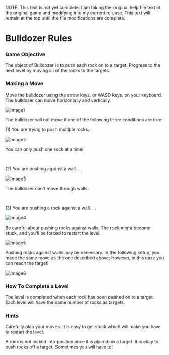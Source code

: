 NOTE: This text is not yet complete. I am taking the original help file text of the original game and modifying it to my current release. This text will remain at the top until the file modifications are complete.

# Bulldozer Rules

### Game Objective
The object of Bulldozer is to push each rock on to a target. Progress to the next level by moving all of the rocks to the targets.

### Making a Move
Move the bulldozer using the arrow keys, or WASD keys, on your keyboard. The bulldozer can move horizontally and vertically.

![Image1](https://i.imgur.com/aFz4lhZ.png)

The bulldozer will not move if one of the following three conditions are true:

(1) You are trying to push multiple rocks...

![Image2](https://i.imgur.com/Mr4a0q7.png)

You can only push one rock at a time!

<br>

(2) You are pushing against a wall. . .

![Image3](https://i.imgur.com/Xecqy3B.png)

The bulldozer can't move through walls.

<br>

(3) You are pushing a rock against a wall. . .

![Image4](https://i.imgur.com/KV91Ukv.png)

Be careful about pushing rocks against walls. The rock might become stuck, and you'll be forced to restart the level.

![Image5](https://i.imgur.com/yBjsOwB.png)

Pushing rocks against walls may be necessary.  In the following setup, you made the same move as the one described above; however, in this case you can reach the target!

![Image6](https://i.imgur.com/pfcdTys.png)

### How To Complete a Level
The level is completed when each rock has been pushed on to a target. Each level will have the same number of rocks as targets.

### Hints
Carefully plan your moves. It is easy to get stuck which will make you have to restart the level.

A rock is not locked into position once it is placed on a target. It is okay to push rocks off a target. Sometimes you will have to!
